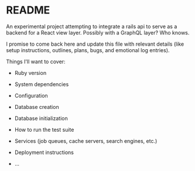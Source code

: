# README

An experimental project attempting to integrate a rails api to serve as a backend for a React view layer. Possibly with a GraphQL layer? Who knows.

I promise to come back here and update this file with relevant details (like setup instructions, outlines, plans, bugs, and emotional log entries).


Things I'll want to cover:

* Ruby version

* System dependencies

* Configuration

* Database creation

* Database initialization

* How to run the test suite

* Services (job queues, cache servers, search engines, etc.)

* Deployment instructions

* ...
